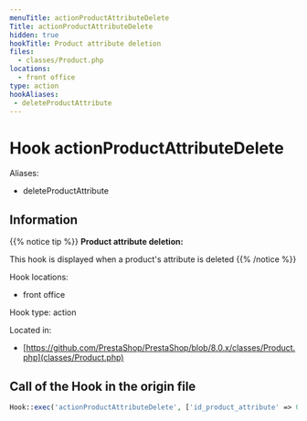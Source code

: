 ```yaml
---
menuTitle: actionProductAttributeDelete
Title: actionProductAttributeDelete
hidden: true
hookTitle: Product attribute deletion
files:
  - classes/Product.php
locations:
  - front office
type: action
hookAliases:
 - deleteProductAttribute
---
```


# Hook actionProductAttributeDelete

Aliases: 
 - deleteProductAttribute



## Information

{{% notice tip %}}
**Product attribute deletion:** 

This hook is displayed when a product's attribute is deleted
{{% /notice %}}

Hook locations: 
  - front office

Hook type: action

Located in: 
  - [https://github.com/PrestaShop/PrestaShop/blob/8.0.x/classes/Product.php](classes/Product.php)

## Call of the Hook in the origin file

```php
Hook::exec('actionProductAttributeDelete', ['id_product_attribute' => 0, 'id_product' => (int) $this->id, 'deleteAllAttributes' => true])
```